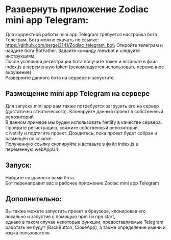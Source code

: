 # Развернуть приложение Zodiac mini app Telegram:

Для корректной работы mini app Telegram требуется настройка бота Телеграм. Бота можно скачать по ссылке: https://github.com/sergei3141/Zodiac_telegram_bot\
Откройте телеграм и найдите бота BotFather. Задайте команду /newbot и следуйте инструкциям. \
После успешной регистрации бота получите токен и вставьте в файл index.js в переменную token (рекомендуется использовать переменное окружение)\
Разверните данного бота на сервере и запустите.

## Размещение mini app Telegram на сервере

Для запуска mini app вам также потребуется загрузить его на сервер (достаточно стиатического). Клонируйте данный проект в собственный репозиторий.\
В данном примере мы будем использовать Netlify в качестве сервера. Пройдите регистрацию, свяжите собственный репозиторий \
с Netlify и подтягите проект. Дождитесь, пока проект будет собран и размещён по ссылке. \
Полученную ссылку скопируйте и вставьте в файл index.js в переменную webAppUrl

## Запуск:

Найдите созданного вами бота.\
Бот перенаправит вас в рабочее приожение Zodiac mini app Telegram

## Дополнительно:

Вы также можете запустить проект в браузере, клонировав его локально и запустив с помощью npm i и npn start,\
однако в таком случае некоторые функции, предоставляемые Telegram\
работать не будут (BackButton, CloseApp), а также определение имени и языка пользователя



